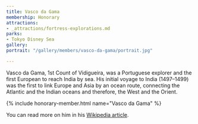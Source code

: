 ```yaml
---
title: Vasco da Gama
membership: Honorary
attractions:
- _attractions/fortress-explorations.md
parks:
- Tokyo Disney Sea
gallery: 
portrait: "/gallery/members/vasco-da-gama/portrait.jpg"

---
```

Vasco da Gama, 1st Count of Vidigueira, was a Portuguese explorer and the first European to reach India by sea. His initial voyage to India (1497–1499) was the first to link Europe and Asia by an ocean route, connecting the Atlantic and the Indian oceans and therefore, the West and the Orient.

{% include honorary-member.html name="Vasco da Gama" %}

You can read more on him in his [Wikipedia article](https://en.wikipedia.org/wiki/Vasco_da_Gama).